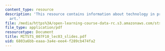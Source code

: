 ```yaml
---
content_type: resource
description: 'This resource contains information about technology in prehistory: cave
  art.'
file: /media/https%3A/open-learning-course-data-rc.s3.amazonaws.com/sts-007-technology-in-history-fall-2010/6803a6bbeaaa3a4eeee4f289cb474fa2_MITSTS_007F10_lec03_slides.pdf
file_type: application/pdf
resourcetype: Document
title: MITSTS_007F10_lec03_slides.pdf
uid: 6803a6bb-eaaa-3a4e-eee4-f289cb474fa2
---
```

